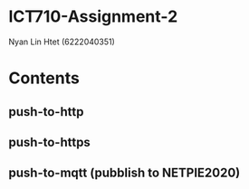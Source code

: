 # ICT710-Assignment-2
Nyan Lin Htet (6222040351)

# Contents
## push-to-http
## push-to-https
## push-to-mqtt (pubblish to NETPIE2020)

